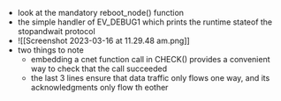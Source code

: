 
- look at the mandatory reboot_node() function 
- the simple handler of EV_DEBUG1 which prints the runtime stateof the stopandwait protocol 
- ![[Screenshot 2023-03-16 at 11.29.48 am.png]]
- two things to note 
	- embedding a cnet function call in CHECK() provides a convenient way to check that the call succeeded 
	- the last 3 lines ensure that data traffic only flows one way, and its acknowledgments only flow th eother 
